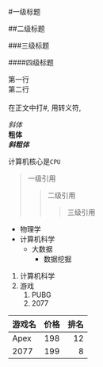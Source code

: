 #一级标题

##二级标题

###三级标题

####四级标题


第一行<br>第二行<br><br>
在正文中打\#, 用转义符\,<br>

*斜体*<br>
**粗体**<br>
***斜粗体***<br>

计算机核心是`CPU`<br>

>一级引用
>>二级引用
>>>三级引用

* 物理学
* 计算机科学
  * 大数据
    * 数据挖掘

1. 计算机科学
2. 游戏
   1. PUBG
   2. 2077


游戏名|价格|排名
--|:--:|--:
Apex|198|12
2077|199|8


